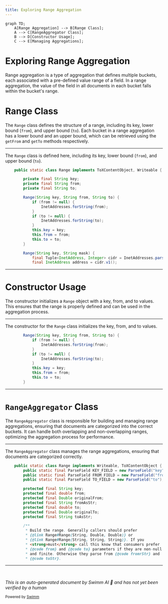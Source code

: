 ```yaml
---
title: Exploring Range Aggregation
---
```

```mermaid
graph TD;
    A[Range Aggregation] --> B[Range Class];
    A --> C[RangeAggregator Class];
    B --> D[Constructor Usage];
    C --> E[Managing Aggregations];
```

# Exploring Range Aggregation

Range aggregation is a type of aggregation that defines multiple buckets, each associated with a pre-defined value range of a field. In a range aggregation, the value of the field in all documents in each bucket falls within the bucket's range.

# Range Class

The <SwmToken path="server/src/main/java/org/elasticsearch/search/aggregations/bucket/range/IpRangeAggregationBuilder.java" pos="105:7:7" line-data="    public static class Range implements ToXContentObject, Writeable {">`Range`</SwmToken> class defines the structure of a range, including its key, lower bound (`from`), and upper bound (<SwmToken path="server/src/main/java/org/elasticsearch/search/aggregations/bucket/range/IpRangeAggregationBuilder.java" pos="109:7:7" line-data="        private final String to;">`to`</SwmToken>). Each bucket in a range aggregation has a lower bound and an upper bound, which can be retrieved using the <SwmToken path="server/src/main/java/org/elasticsearch/search/aggregations/bucket/range/RangeAggregator.java" pos="194:5:5" line-data="        public double getFrom() {">`getFrom`</SwmToken> and <SwmToken path="server/src/main/java/org/elasticsearch/search/aggregations/bucket/range/RangeAggregator.java" pos="198:5:5" line-data="        public double getTo() {">`getTo`</SwmToken> methods respectively.

<SwmSnippet path="/server/src/main/java/org/elasticsearch/search/aggregations/bucket/range/IpRangeAggregationBuilder.java" line="105">

---

The <SwmToken path="server/src/main/java/org/elasticsearch/search/aggregations/bucket/range/IpRangeAggregationBuilder.java" pos="105:7:7" line-data="    public static class Range implements ToXContentObject, Writeable {">`Range`</SwmToken> class is defined here, including its key, lower bound (`from`), and upper bound (<SwmToken path="server/src/main/java/org/elasticsearch/search/aggregations/bucket/range/IpRangeAggregationBuilder.java" pos="109:7:7" line-data="        private final String to;">`to`</SwmToken>).

```java
    public static class Range implements ToXContentObject, Writeable {

        private final String key;
        private final String from;
        private final String to;

        Range(String key, String from, String to) {
            if (from != null) {
                InetAddresses.forString(from);
            }
            if (to != null) {
                InetAddresses.forString(to);
            }
            this.key = key;
            this.from = from;
            this.to = to;
        }

        Range(String key, String mask) {
            final Tuple<InetAddress, Integer> cidr = InetAddresses.parseCidr(mask);
            final InetAddress address = cidr.v1();
```

---

</SwmSnippet>

# Constructor Usage

The constructor initializes a <SwmToken path="server/src/main/java/org/elasticsearch/search/aggregations/bucket/range/IpRangeAggregationBuilder.java" pos="105:7:7" line-data="    public static class Range implements ToXContentObject, Writeable {">`Range`</SwmToken> object with a key, from, and to values. This ensures that the range is properly defined and can be used in the aggregation process.

<SwmSnippet path="/server/src/main/java/org/elasticsearch/search/aggregations/bucket/range/IpRangeAggregationBuilder.java" line="111">

---

The constructor for the <SwmToken path="server/src/main/java/org/elasticsearch/search/aggregations/bucket/range/IpRangeAggregationBuilder.java" pos="111:1:1" line-data="        Range(String key, String from, String to) {">`Range`</SwmToken> class initializes the key, from, and to values.

```java
        Range(String key, String from, String to) {
            if (from != null) {
                InetAddresses.forString(from);
            }
            if (to != null) {
                InetAddresses.forString(to);
            }
            this.key = key;
            this.from = from;
            this.to = to;
        }
```

---

</SwmSnippet>

# <SwmToken path="server/src/main/java/org/elasticsearch/search/aggregations/bucket/range/IpRangeAggregationBuilder.java" pos="61:10:10" line-data="        PARSER.declareBoolean(IpRangeAggregationBuilder::keyed, RangeAggregator.KEYED_FIELD);">`RangeAggregator`</SwmToken> Class

The <SwmToken path="server/src/main/java/org/elasticsearch/search/aggregations/bucket/range/IpRangeAggregationBuilder.java" pos="61:10:10" line-data="        PARSER.declareBoolean(IpRangeAggregationBuilder::keyed, RangeAggregator.KEYED_FIELD);">`RangeAggregator`</SwmToken> class is responsible for building and managing range aggregations, ensuring that documents are categorized into the correct buckets. It can handle both overlapping and non-overlapping ranges, optimizing the aggregation process for performance.

<SwmSnippet path="/server/src/main/java/org/elasticsearch/search/aggregations/bucket/range/RangeAggregator.java" line="108">

---

The <SwmToken path="server/src/main/java/org/elasticsearch/search/aggregations/bucket/range/IpRangeAggregationBuilder.java" pos="61:10:10" line-data="        PARSER.declareBoolean(IpRangeAggregationBuilder::keyed, RangeAggregator.KEYED_FIELD);">`RangeAggregator`</SwmToken> class manages the range aggregations, ensuring that documents are categorized correctly.

```java
    public static class Range implements Writeable, ToXContentObject {
        public static final ParseField KEY_FIELD = new ParseField("key");
        public static final ParseField FROM_FIELD = new ParseField("from");
        public static final ParseField TO_FIELD = new ParseField("to");

        protected final String key;
        protected final double from;
        protected final Double originalFrom;
        protected final String fromAsStr;
        protected final double to;
        protected final Double originalTo;
        protected final String toAsStr;

        /**
         * Build the range. Generally callers should prefer
         * {@link Range#Range(String, Double, Double)} or
         * {@link Range#Range(String, String, String)}. If you
         * <strong>must</strong> call this know that consumers prefer
         * {@code from} and {@code to} parameters if they are non-null
         * and finite. Otherwise they parse from {@code fromrStr} and
         * {@code toStr}.
```

---

</SwmSnippet>

&nbsp;

*This is an auto-generated document by Swimm AI 🌊 and has not yet been verified by a human*

<SwmMeta version="3.0.0" repo-id="Z2l0aHViJTNBJTNBZWxhc3RpY3NlYXJjaCUzQSUzQVN3aW1tLURlbW8=" repo-name="elasticsearch" doc-type="overview"><sup>Powered by [Swimm](/)</sup></SwmMeta>
